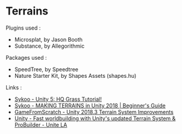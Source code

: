 # Terrains

Plugins used :
- Microsplat, by Jason Booth
- Substance, by Allegorithmic

Packages used :
- SpeedTree, by Speedtree
- Nature Starter Kit, by Shapes Assets (shapes.hu)

Links : 
- [Sykoo - Unity 5: HQ Grass Tutorial!](https://www.youtube.com/watch?v=VNMMqcg8FL0)
- [Sykoo - MAKING TERRAINS in Unity 2018 | Beginner's Guide](https://www.youtube.com/watch?v=Mm_zBHw6Unw)
- [GameFromScratch - Unity 2018.3 Terrain System Improvements](https://www.youtube.com/watch?v=ziDWjWYg-TA)
- [Unity - Fast worldbuilding with Unity's updated Terrain System & ProBuilder - Unite LA](https://www.youtube.com/watch?v=XhYHuju5n6M)